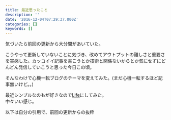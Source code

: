 ```yaml
---
title: 最近思ったこと
description: ''
date: '2016-12-04T07:29:37.000Z'
categories: []
keywords: []
---
```


気づいたら前回の更新から大分間があいていた。

こうやって更新していないことに気づき、改めてアウトプットの難しさと重要さを実感した。カッコイイ記事を書こうとか技術と関係ないからとか気にせずにどんどん発信していこうと思った今日この頃。

そんなわけで心機一転ブログのテーマを変えてみた。(まだ心機一転するほど記事無いけど。。)

最近シンプルなのもが好きなので[Life](http://blog.hatena.ne.jp/-/store/theme/10328749687191004942)にしてみた。  
中々いい感じ。

以下は自分の引用で、前回の更新からの抜粋
